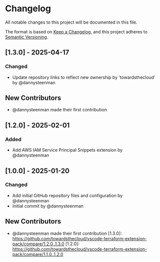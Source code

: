 # Changelog

All notable changes to this project will be documented in this file.

The format is based on [Keep a Changelog](https://keepachangelog.com/en/1.0.0/),
and this project adheres to [Semantic Versioning](https://semver.org/spec/v2.0.0.html).

## [1.3.0] - 2025-04-17

### Changed
- Update repository links to reflect new ownership by 'towardsthecloud' by @dannysteenman

## New Contributors
* @dannysteenman made their first contribution
## [1.2.0] - 2025-02-01

### Added
- Add AWS IAM Service Principal Snippets extension by @dannysteenman

## [1.0.0] - 2025-01-20

### Changed
- Add initial GitHub repository files and configuration by @dannysteenman
- Initial commit by @dannysteenman

## New Contributors
* @dannysteenman made their first contribution
[1.3.0]: https://github.com/towardsthecloud/vscode-terraform-extension-pack/compare/1.2.0..1.3.0
[1.2.0]: https://github.com/towardsthecloud/vscode-terraform-extension-pack/compare/1.1.0..1.2.0

<!-- generated by git-cliff -->
